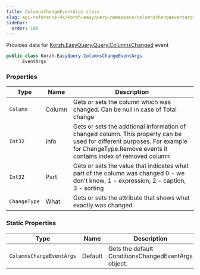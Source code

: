 ```yaml
---
title: ColumnsChangeEventArgs class
slug: api-reference-4x/korzh-easyquery-namespace/columnschangeeventargs-class
sidebar:
  order: 100
---
```


Provides data for [Korzh.EasyQuery.Query.ColumnsChanged](///////////////easyquery/docs/api-reference-4x/korzh-easyquery-namespace/query-class) event
```csharp
public class Korzh.EasyQuery.ColumnsChangeEventArgs
    : EventArgs

```

### Properties

| Type | Name | Description | 
| --- | --- | --- | 
| `Column` | Column | Gets or sets the column which was changed. Can be null in case of Total change | 
| `Int32` | Info | Gets or sets the addtional information of changed column.  This property can be used for different purposes.  For example for ChangeType.Remove events it contains index of removed column | 
| `Int32` | Part | Gets or sets the value that indicates what part of the column was changed  0 - we don't know, 1 - expression, 2 - caption, 3 - sorting | 
| `ChangeType` | What | Gets or sets the attribute that shows what exactly was changed. | 


### Static Properties

| Type | Name | Description | 
| --- | --- | --- | 
| `ColumnsChangeEventArgs` | Default | Gets the default ConditionsChangedEventArgs object. |

